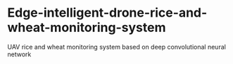 # Edge-intelligent-drone-rice-and-wheat-monitoring-system
UAV rice and wheat monitoring system based on deep convolutional neural network
